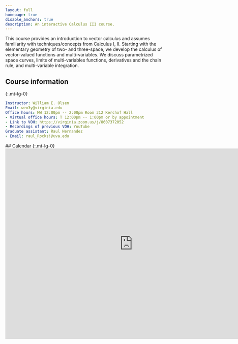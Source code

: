```yaml
---
layout: full
homepage: true
disable_anchors: true
description: An interactive Calculus III course.
---
```


This course provides an introduction to vector calculus and assumes familiarity with techniques/concepts from Calculus I, II. Starting with the elementary geometry of two- and three-space, we develop the calculus of vector-valued functions and multi-variables. We discuss parametrized space curves, limits of multi-variables functions, derivatives and the chain rule, and multi-variable integration.

<div class="row">
<div class="col-lg-6" markdown="1">

## Course information
{:.mt-lg-0}

```yaml
Instructor: William E. Olsen
Email: weo3y@virginia.edu
Office hours: MW 12:00pm -- 2:00pm Room 312 Kerchof Hall
- Virtual office hours: T 12:00pm -- 1:00pm or by appointment
- Link to VOH: https://virginia.zoom.us/j/8607372052
- Recordings of previous VOH: YouTube
Graduate assistant: Raul Hernandez
- Email: raul_Rocks!@uva.edu 
```
</div>
<div class="col-lg-6" markdown="1">
## Calendar
{:.mt-lg-0}
<iframe src="https://calendar.google.com/calendar/embed?src=5c7ecad7ae65e8db19743276a960f0c78bebeb183148d77a91f1e3fd24feb6be%40group.calendar.google.com&ctz=America%2FNew_York" style="border: 0" width="800" height="600" frameborder="0" scrolling="no"></iframe>
</div>
</div>

